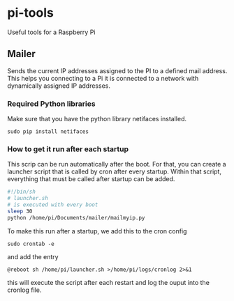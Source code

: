 # pi-tools
Useful tools for a Raspberry Pi

## Mailer

Sends the current IP addresses assigned to the PI to a defined mail address.
This helps you connecting to a Pi it is connected to a network with dynamically assigned IP addresses.

### Required Python libraries
Make sure that you have the python library netifaces installed.

```
sudo pip install netifaces
```

### How to get it run after each startup 

This scrip can be run automatically after the boot.
For that, you can create a launcher script that is called by cron after every startup.
Within that script, everything that must be called after startup can be added.


```bash
#!/bin/sh
# launcher.sh
# is executed with every boot 
sleep 30
python /home/pi/Documents/mailer/mailmyip.py
```

To make this run after a startup, we add this to the cron config

```
sudo crontab -e
```
and add the entry
```
@reboot sh /home/pi/launcher.sh >/home/pi/logs/cronlog 2>&1
````
this will execute the script after each restart and log the ouput into the cronlog file.